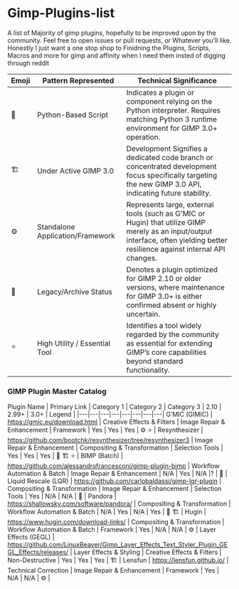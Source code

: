 # Gimp-Plugins-list

A list of Majority of gimp plugins, hopefully to be improved upon by the community. Feel free to open issues or pull requests, or Whatever you'll like. Honestly I just want a one stop shop to Finidning the Plugins, Scripts, Macros and more for gimp and affinity when I need them insted of digging through reddit

Emoji |	Pattern Represented |	Technical Significance
|---|---|---|
🐍	| Python-Based Script	| Indicates a plugin or component relying on the Python interpreter. Requires matching Python 3 runtime environment for GIMP 3.0+ operation.
🏗️	| Under Active GIMP 3.0 | Development	Signifies a dedicated code branch or concentrated development focus specifically targeting the new GIMP 3.0 API, indicating future stability.
⚙️	| Standalone Application/Framework | Represents large, external tools (such as G'MIC or Hugin) that utilize GIMP merely as an input/output interface, often yielding better resilience against internal API changes.
💾	| Legacy/Archive Status	| Denotes a plugin optimized for GIMP 2.10 or older versions, where maintenance for GIMP 3.0+ is either confirmed absent or highly uncertain.
⭐	| High Utility / Essential Tool |	Identifies a tool widely regarded by the community as essential for extending GIMP’s core capabilities beyond standard functionality.

### GIMP Plugin Master Catalog
Plugin Name | Primary Link | Category 1 | Category 2 | Category 3 | 2.10 | 2.99+ | 3.0+ | Legend |
|---|---|---|---|---|---|---|---|
G’MIC (GIMIC) | https://gmic.eu/download.html | Creative Effects & Filters | Image Repair & Enhancement | Framework | Yes | Yes | Yes | ⚙️ ⭐ |
Resynthesizer | https://github.com/bootchk/resynthesizer/tree/resynthesizer3 | Image Repair & Enhancement | Compositing & Transformation | Selection Tools | Yes | Yes | Yes | 🐍 🏗️ ⭐ |
BIMP (Batch) | https://github.com/alessandrofrancesconi/gimp-plugin-bimp | Workflow Automation & Batch | Image Repair & Enhancement | N/A | Yes | N/A |? | 🐍 |
Liquid Rescale (LQR) | https://github.com/carlobaldassi/gimp-lqr-plugin | Compositing & Transformation | Image Repair & Enhancement | Selection Tools | Yes | N/A | N/A | 💾 |
Pandora | https://shallowsky.com/software/pandora/ | Compositing & Transformation | Workflow Automation & Batch | N/A | Yes | N/A | Yes | 🐍 🏗️ |
Hugin | https://www.hugin.com/download-links/ | Compositing & Transformation | Workflow Automation & Batch | Framework | Yes | N/A | N/A | ⚙️ |
Layer Effects (GEGL) | https://github.com/LinuxBeaver/Gimp_Layer_Effects_Text_Styler_Plugin_GEGL_Effects/releases/ | Layer Effects & Styling | Creative Effects & Filters | Non-Destructive | Yes | Yes | Yes | 🏗️ |
Lensfun | https://lensfun.github.io/ | Technical Correction | Image Repair & Enhancement | Framework | Yes | N/A | N/A | ⚙️ |

